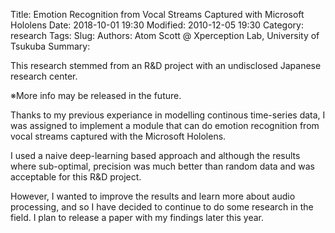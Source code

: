 Title: Emotion Recognition from Vocal Streams Captured with Microsoft Hololens
Date: 2018-10-01 19:30
Modified: 2010-12-05 19:30
Category: research
Tags: 
Slug: 
Authors: Atom Scott @ Xperception Lab, University of Tsukuba
Summary: 

This research stemmed from an R&D project with an undisclosed Japanese research center.

※More info may be released in the future.

Thanks to my previous experiance in modelling continous time-series data, I was assigned to implement a module that can do emotion recognition from vocal streams captured with the Microsoft Hololens.

I used a naive deep-learning based approach and although the results where sub-optimal, precision was much better than random data and was acceptable for this R&D project.

However, I wanted to improve the results and learn more about audio processing, and so I have decided to continue to do some research in the field.
I plan to release a paper with my findings later this year.
